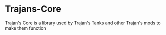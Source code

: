 # Trajans-Core
 Trajan's Core is a library used by Trajan's Tanks and other Trajan's mods to make them function
